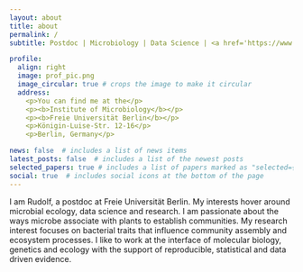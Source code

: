 ```yaml
---
layout: about
title: about
permalink: /
subtitle: Postdoc | Microbiology | Data Science | <a href='https://www.bcp.fu-berlin.de/en/biologie/arbeitsgruppen/mikrobiologie/ag_remus-emsermann/index.html'>FU Berlin</a>

profile:
  align: right
  image: prof_pic.png
  image_circular: true # crops the image to make it circular
  address:
    <p>You can find me at the</p>
    <p><b>Institute of Microbiology</b></p>
    <p><b>Freie Universität Berlin</b></p>
    <p>Königin-Luise-Str. 12-16</p>
    <p>Berlin, Germany</p>

news: false  # includes a list of news items
latest_posts: false  # includes a list of the newest posts
selected_papers: true # includes a list of papers marked as "selected={true}"
social: true  # includes social icons at the bottom of the page
---
```


I am Rudolf, a postdoc at Freie Universität Berlin. My interests hover around microbial ecology, data science and research. I am passionate about the ways microbe associate with plants to establish communities. My research interest focuses on bacterial traits that influence community assembly and ecosystem processes. I like to work at the interface of molecular biology, genetics and ecology with the support of reproducible, statistical and data driven evidence.